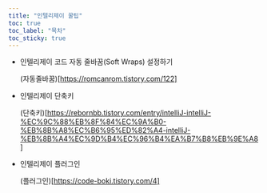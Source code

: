 ```yaml
---
title: "인텔리제이 꿀팁"
toc: true
toc_label: "목차"
toc_sticky: true
---
```


- 인텔리제이 코드 자동 줄바꿈(Soft Wraps) 설정하기

  (자동줄바꿈)[https://romcanrom.tistory.com/122]

- 인텔리제이 단축키

  (단축키)[https://rebornbb.tistory.com/entry/intelliJ-intelliJ-%EC%9C%88%EB%8F%84%EC%9A%B0-%EB%8B%A8%EC%B6%95%ED%82%A4-intelliJ-%EB%8B%A4%EC%9D%B4%EC%96%B4%EA%B7%B8%EB%9E%A8]

- 인텔리제이 플러그인

  (플러그인)[https://code-boki.tistory.com/4]

